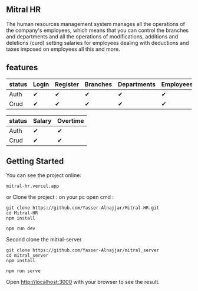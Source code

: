 ## Mitral HR

The human resources management system manages all the operations of the company's employees, which means that you can control the branches and departments and all the operations of modifications, additions and deletions (curd) setting salaries for employees dealing with deductions and taxes imposed on employees all this and more.

## features

| status |  Login | Register  |  Branches |  Departments |  Employees | Tasks | Leaves |
|---|---|---|---|---|---|---|---|
| Auth | ✔ |  ✔ |  ✔ |  ✔ | ✔  | ✔  | ✔  | ✔ | 
| Crud | ✔ |  ✔ |  ✔ |  ✔ | ✔  | ✔  | ✔  | ✔ |

|status | Salary | Overtime |
|---|---|---|
| Auth | ✔ | ✔ |
| Crud | ✔ | ✔ |

## Getting Started
You can see the project online:
```
mitral-hr.vercel.app
```
or
Clone the project :
on your pc open cmd :
```
git clone https://github.com/Yasser-Alnajjar/Mitral-HR.git
cd Mitral-HR
npm install
```
```
npm run dev
```

Second clone the mitral-server
```
git clone https://github.com/Yasser-Alnajjar/mitral_server
cd mitral_server
npm install
```
```
npm run serve
```

Open [http://localhost:3000](http://localhost:3000) with your browser to see the result.

